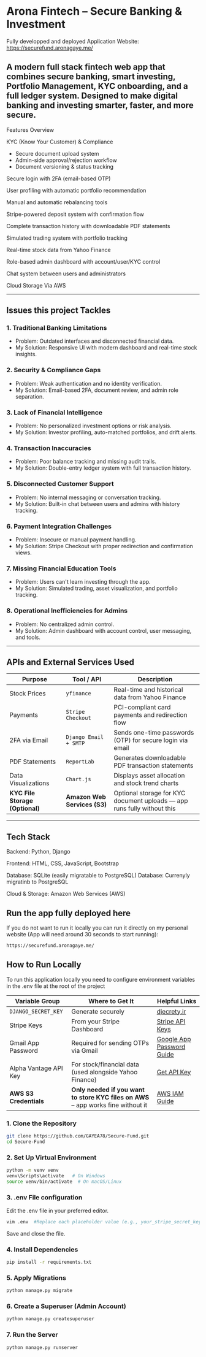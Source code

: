 # Arona Fintech – Secure Banking & Investment


Fully developped and deployed Application Website: https://securefund.aronagaye.me/



## A modern full stack fintech web app that combines secure banking, smart investing, Portfolio Management, KYC onboarding, and a full ledger system. Designed to make digital banking and investing smarter, faster, and more secure.

Features Overview

 KYC (Know Your Customer) & Compliance
- Secure document upload system
- Admin-side approval/rejection workflow
- Document versioning & status tracking

Secure login with 2FA (email-based OTP)

User profiling with automatic portfolio recommendation

Manual and automatic rebalancing tools

Stripe-powered deposit system with confirmation flow

Complete transaction history with downloadable PDF statements

Simulated trading system with portfolio tracking

Real-time stock data from Yahoo Finance

Role-based admin dashboard with account/user/KYC control

Chat system between users and administrators

Cloud Storage Via AWS

---

## Issues this project Tackles

### 1. Traditional Banking Limitations
- Problem: Outdated interfaces and disconnected financial data.
- My Solution: Responsive UI with modern dashboard and real-time stock insights.

### 2. Security & Compliance Gaps
- Problem: Weak authentication and no identity verification.
- My Solution: Email-based 2FA,  document review, and admin role separation.

### 3. Lack of Financial Intelligence
- Problem: No personalized investment options or risk analysis.
- My Solution: Investor profiling, auto-matched portfolios, and drift alerts.

### 4. Transaction Inaccuracies
- Problem: Poor balance tracking and missing audit trails.
- My Solution: Double-entry ledger system with full transaction history.

### 5. Disconnected Customer Support
- Problem: No internal messaging or conversation tracking.
- My Solution: Built-in chat between users and admins with history tracking.

### 6. Payment Integration Challenges
- Problem: Insecure or manual payment handling.
- My Solution: Stripe Checkout with proper redirection and confirmation views.

### 7. Missing Financial Education Tools
- Problem: Users can't learn investing through the app.
- My Solution: Simulated trading, asset visualization, and portfolio tracking.

### 8. Operational Inefficiencies for Admins
- Problem: No centralized admin control.
- My Solution: Admin dashboard with account control, user messaging, and  tools.

---

## APIs and External Services Used

| Purpose                         | Tool / API                   | Description                                                             |
| ------------------------------- | ---------------------------- | ----------------------------------------------------------------------- |
| Stock Prices                    | `yfinance`                   | Real-time and historical data from Yahoo Finance                        |
| Payments                        | `Stripe Checkout`            | PCI-compliant card payments and redirection flow                        |
| 2FA via Email                   | `Django Email + SMTP`        | Sends one-time passwords (OTP) for secure login via email               |
| PDF Statements                  | `ReportLab`                  | Generates downloadable PDF transaction statements                       |
| Data Visualizations             | `Chart.js`                   | Displays asset allocation and stock trend charts                        |
| **KYC File Storage (Optional)** | **Amazon Web Services (S3)** | Optional storage for KYC document uploads — app runs fully without this |


---
## Tech Stack
Backend: Python, Django

Frontend: HTML, CSS, JavaScript, Bootstrap

Database: SQLite (easily migratable to PostgreSQL)
Database: Currenyly migratinb to PostgreSQL

Cloud & Storage: Amazon Web Services (AWS)

## Run the app fully deployed here
If you do not want to run it locally you can run it directly on my personal website (App will need around 30 seconds to start running):
```bash
https://securefund.aronagaye.me/
```
## How to Run Locally

To run this application locally you need to configure environment variables in the .env file at the root of the project 

| Variable Group         | Where to Get It                                                                   | Helpful Links                                                                                     |
| ---------------------- | --------------------------------------------------------------------------------- | ------------------------------------------------------------------------------------------------- |
| `DJANGO_SECRET_KEY`    | Generate securely                                                                 | [djecrety.ir](https://djecrety.ir/)                                                               |
| Stripe Keys            | From your Stripe Dashboard                                                        | [Stripe API Keys](https://dashboard.stripe.com/apikeys)                                           |
| Gmail App Password     | Required for sending OTPs via Gmail                                               | [Google App Password Guide](https://support.google.com/accounts/answer/185833)                    |
| Alpha Vantage API Key  | For stock/financial data (used alongside Yahoo Finance)                           | [Get API Key](https://www.alphavantage.co/support/#api-key)                                       |
| **AWS S3 Credentials** | **Only needed if you want to store KYC files on AWS** – app works fine without it | [AWS IAM Guide](https://docs.aws.amazon.com/IAM/latest/UserGuide/id_credentials_access-keys.html) |


### 1. Clone the Repository

```bash
git clone https://github.com/GAYEA78/Secure-Fund.git
cd Secure-Fund
```

### 2. Set Up Virtual Environment

```bash
python -m venv venv
venv\Scripts\activate   # On Windows
source venv/bin/activate  # On macOS/Linux
```
### 3. .env File configuration
Edit the .env file in your preferred editor.

```bash
vim .env  #Replace each placeholder value (e.g., your_stripe_secret_key) with your actual credentials.
```
Save and close the file.


### 4. Install Dependencies

```bash
pip install -r requirements.txt
```

### 5. Apply Migrations

```bash
python manage.py migrate
```

### 6. Create a Superuser (Admin Account)

```bash
python manage.py createsuperuser
```

### 7. Run the Server
```bash
python manage.py runserver
```

